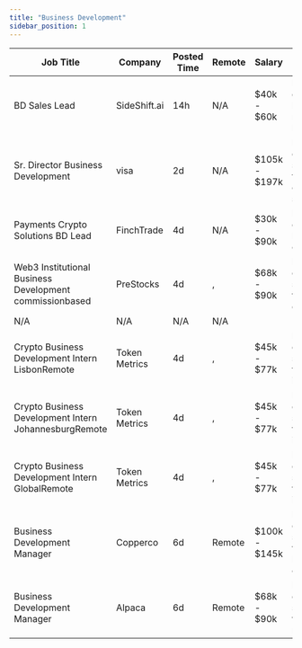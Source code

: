 ```yaml
---
title: "Business Development"
sidebar_position: 1
---
```


| Job Title | Company | Posted Time | Remote | Salary | Tags | Apply Link |
|-----------|---------|-------------|--------|--------|------|------------|
| BD Sales Lead | SideShift.ai | 14h | N/A | $40k - $60k | business development, lead, sales, non tech, bitcoin | [Apply](https://web3.career/bd-sales-lead-sideshift-ai/108038) |
| Sr. Director Business Development | visa | 2d | N/A | $105k - $197k | business development, sales, non tech, executive, senior | [Apply](https://web3.career/sr-director-business-development-visa/107898) |
| Payments Crypto Solutions BD Lead | FinchTrade | 4d | N/A | $30k - $90k | business development, lead, remote, crypto | [Apply](https://web3.career/payments-crypto-solutions-bd-lead-finchtrade/107856) |
| Web3 Institutional Business Development commissionbased | PreStocks | 4d | , | $68k - $90k | business development, sales, non tech, crypto, defi | [Apply](https://web3.career/web3-institutional-business-development-commission-based-prestocks/107844) |
| N/A | N/A | N/A | N/A |  |  | [Apply](https://web3.career/metana) |
| Crypto Business Development Intern LisbonRemote | Token Metrics | 4d | , | $45k - $77k | business development, sales, non tech, remote, intern | [Apply](https://web3.career/crypto-business-development-intern-lisbon-remote-tokenmetrics/107823) |
| Crypto Business Development Intern JohannesburgRemote | Token Metrics | 4d | , | $45k - $77k | business development, sales, non tech, remote, intern | [Apply](https://web3.career/crypto-business-development-intern-johannesburg-remote-tokenmetrics/107822) |
| Crypto Business Development Intern GlobalRemote | Token Metrics | 4d | , | $45k - $77k | business development, sales, non tech, remote, intern | [Apply](https://web3.career/crypto-business-development-intern-global-remote-tokenmetrics/107821) |
| Business Development Manager | Copperco | 6d | Remote | $100k - $145k | business development, sales, non tech, blockchain, crypto | [Apply](https://web3.career/business-development-manager-copperco/105560) |
| Business Development Manager | Alpaca | 6d | Remote | $68k - $90k | business development, sales, non tech, crypto, remote | [Apply](https://web3.career/business-development-manager-alpaca/104042) |
